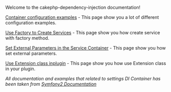 Welcome to the cakephp-dependency-injection documentation!

[Container configuration examples](https://github.com/mind-blowing/cakephp-dependency-injection/blob/develop/doc/container_configuration_examples.md) - This page show you a lot of different configuration examples.

[Use Factory to Create Services](https://github.com/mind-blowing/cakephp-dependency-injection/blob/develop/doc/use_factory_to_create_services.md) - This page show you how create service with factory method.

[Set External Parameters in the Service Container](https://github.com/mind-blowing/cakephp-dependency-injection/blob/develop/doc/set_external_parameters_in_the_service_container.md) - This page show you how set external parameters.

[Use Extension class inplugin](https://github.com/mind-blowing/cakephp-dependency-injection/blob/develop/doc/extension_class_in_plugin.md) - This page show you how use Extension class in your plugin.

*All documentation and examples that related to settings DI Container has been taken from [Symfony2 Documentation](http://symfony.com/doc/current/)*

